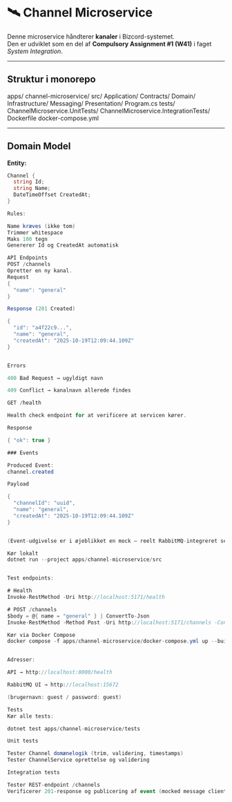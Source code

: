 ﻿# 🛰️ Channel Microservice

Denne microservice håndterer **kanaler** i Bizcord-systemet.  
Den er udviklet som en del af **Compulsory Assignment #1 (W41)** i faget *System Integration*.

---

## Struktur i monorepo
apps/
channel-microservice/
src/
Application/
Contracts/
Domain/
Infrastructure/
Messaging/
Presentation/
Program.cs
tests/
ChannelMicroservice.UnitTests/
ChannelMicroservice.IntegrationTests/
Dockerfile
docker-compose.yml


---

## Domain Model

**Entity:**
```csharp
Channel {
  string Id;
  string Name;
  DateTimeOffset CreatedAt;
}

Rules:

Name kræves (ikke tom)
Trimmer whitespace
Maks 100 tegn
Genererer Id og CreatedAt automatisk

API Endpoints
POST /channels
Opretter en ny kanal.
Request
{
  "name": "general"
}

Response (201 Created)

{
  "id": "a4f22c9...",
  "name": "general",
  "createdAt": "2025-10-19T12:09:44.109Z"
}


Errors

400 Bad Request → ugyldigt navn

409 Conflict → kanalnavn allerede findes

GET /health

Health check endpoint for at verificere at servicen kører.

Response

{ "ok": true }

### Events

Produced Event:
channel.created

Payload

{
  "channelId": "uuid",
  "name": "general",
  "createdAt": "2025-10-19T12:09:44.109Z"
}


(Event-udgivelse er i øjeblikket en mock — reelt RabbitMQ-integreret senere.)

Kør lokalt
dotnet run --project apps/channel-microservice/src


Test endpoints:

# Health
Invoke-RestMethod -Uri http://localhost:5171/health

# POST /channels
$body = @{ name = "general" } | ConvertTo-Json
Invoke-RestMethod -Method Post -Uri http://localhost:5171/channels -ContentType application/json -Body $body

Kør via Docker Compose
docker compose -f apps/channel-microservice/docker-compose.yml up --build


Adresser:

API → http://localhost:8000/health

RabbitMQ UI → http://localhost:15672

(brugernavn: guest / password: guest)

Tests
Kør alle tests:

dotnet test apps/channel-microservice/tests

Unit tests

Tester Channel domænelogik (trim, validering, timestamps)
Tester ChannelService oprettelse og validering

Integration tests

Tester REST-endpoint /channels
Verificerer 201-response og publicering af event (mocked message client)